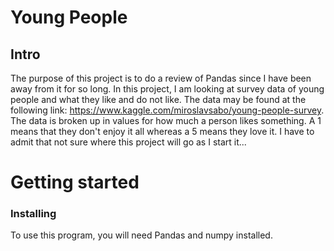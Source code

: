 # Young People
## Intro

The purpose of this project is to do a review of Pandas since I have been away
from it for so long. In this project, I am looking at survey data of young
people and what they like and do not like. The data may be found at the
following link: https://www.kaggle.com/miroslavsabo/young-people-survey. The
data is broken up in values for how much a person likes something. A 1
means that they don't enjoy it all whereas a 5 means they love it. 
I have to admit that not sure where this project will go as I start it...


# Getting started
### Installing

To use this program, you will need Pandas and numpy installed.
